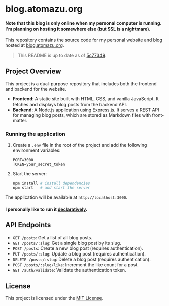 # blog.atomazu.org

#### Note that this blog is only online when my personal computer is running. I'm planning on hosting it somewhere else (but SSL is a nightmare).

This repository contains the source code for my personal website and blog hosted at [blog.atomazu.org](https://blog.atomazu.org). 

> This README is up to date as of [5c77349](https://github.com/atomazu/atomazu.org/commit/5c773492d07a99ae2e5c6ca51aa6c978efe3a768).

## Project Overview

This project is a dual-purpose repository that includes both the frontend and backend for the website.

-   **Frontend**: A static site built with HTML, CSS, and vanilla JavaScript. It fetches and displays blog posts from the backend API.
-   **Backend**: A Node.js application using Express.js. It serves a REST API for managing blog posts, which are stored as Markdown files with front-matter.

### Running the application

1.  Create a `.env` file in the root of the project and add the following environment variables:

    ```
    PORT=3000
    TOKEN=your_secret_token
    ```

2.  Start the server:

    ```bash
    npm install # install dependencies
    npm start   # and start the server
    ```

The application will be available at `http://localhost:3000`.

#### I personally like to run it [declaratively](https://github.com/atomazu/my-nixos/blob/07fe8368238d6650f09dfee28ea5b3bed94efca1/hosts/desktop/blog.nix).

## API Endpoints

-   `GET /posts`: Get a list of all blog posts.
-   `GET /posts/:slug`: Get a single blog post by its slug.
-   `POST /posts`: Create a new blog post (requires authentication).
-   `PUT /posts/:slug`: Update a blog post (requires authentication).
-   `DELETE /posts/:slug`: Delete a blog post (requires authentication).
-   `POST /posts/:slug/like`: Increment the like count for a post.
-   `GET /auth/validate`: Validate the authentication token.

## License

This project is licensed under the [MIT License](https://opensource.org/licenses/MIT).
